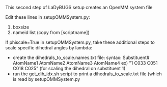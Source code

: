 This second step of LaDyBUGS setup creates an OpenMM system file

Edit these lines in setupOMMSystem.py:
 1) boxsize
 2) nameid list (copy from [scriptname])


If phiscale=True in setupOMMSystem.py, take these additional steps to scale specific dihedral angles by lambda:
  - create the dihedrals_to_scale.names.txt file:
        syntax: Substituent# AtomName1 AtomName2 AtomName3 AtomName4 
        ex) "1 C033 C051 C018 C025"      (for scaling the dihedral on substituent 1)
  - run the get_dih_idx.sh script to print a dihedrals_to_scale.txt file (which is read by setupOMMSystem.py


